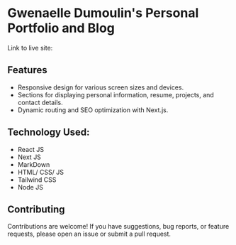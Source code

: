# Gwenaelle Dumoulin's Personal Portfolio and Blog

Link to live site:

## Features

- Responsive design for various screen sizes and devices.
- Sections for displaying personal information, resume, projects, and contact details.
- Dynamic routing and SEO optimization with Next.js.

## Technology Used:

- React JS
- Next JS
- MarkDown
- HTML/ CSS/ JS
- Tailwind CSS
- Node JS

## Contributing

Contributions are welcome! If you have suggestions, bug reports, or feature requests, please open an issue or submit a pull request.

